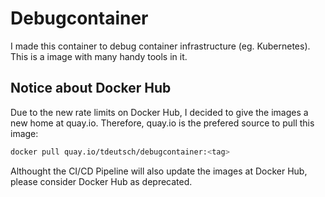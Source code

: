 # Debugcontainer

I made this container to debug container infrastructure (eg. Kubernetes). This is a image with many handy tools in it.

## Notice about Docker Hub

Due to the new rate limits on Docker Hub, I decided to give the images a new home at quay.io. Therefore, quay.io is the prefered source to pull this image:

```sh
docker pull quay.io/tdeutsch/debugcontainer:<tag>
```

Althought the CI/CD Pipeline will also update the images at Docker Hub, please consider Docker Hub as deprecated.